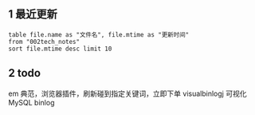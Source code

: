 ## 1 最近更新
```dataview
table file.name as "文件名", file.mtime as "更新时间"
from "002tech_notes"
sort file.mtime desc limit 10
```
## 2 todo
em 典范，浏览器插件，刷新碰到指定关键词，立即下单
visualbinlogj 可视化 MySQL binlog


